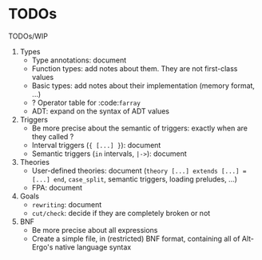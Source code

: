  
# TODOs

TODOs/WIP

1. Types
    * Type annotations: document
    * Function types: add notes about them. They are not first-class values
    * Basic types: add notes about their implementation (memory format, ...)
    * ? Operator table for :code:`farray`
    * ADT: expand on the syntax of ADT values
2. Triggers
    * Be more precise about the semantic of triggers: exactly when are they called ?
    * Interval triggers (`{ [...] }`): document
    * Semantic triggers (`in` intervals, `|->`): document
3. Theories
    * User-defined theories: document (`theory [...] extends [...] = [...] end`, `case_split`, semantic triggers, loading preludes, ...)
    * FPA: document
4. Goals
    * `rewriting`: document
    * `cut/check`: decide if they are completely broken or not
5. BNF
    * Be more precise about all expressions
    * Create a simple file, in (restricted) BNF format, containing all of Alt-Ergo's native language syntax
